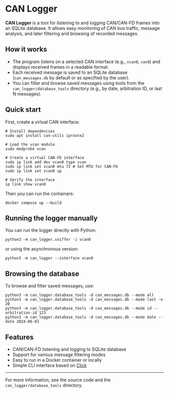 # CAN Logger

**CAN Logger** is a tool for listening to and logging CAN/CAN-FD frames into an SQLite database. It allows easy monitoring of CAN bus traffic, message analysis, and later filtering and browsing of recorded messages.

## How it works

- The program listens on a selected CAN interface (e.g., `vcan0`, `can0`) and displays received frames in a readable format.
- Each received message is saved to an SQLite database (`can_messages.db` by default or as specified by the user).
- You can filter and browse saved messages using tools from the `can_logger/database_tools` directory (e.g., by date, arbitration ID, or last N messages).

## Quick start

First, create a virtual CAN interface:

```shell
# Install dependencies
sudo apt install can-utils iproute2

# Load the vcan module
sudo modprobe vcan

# Create a virtual CAN-FD interface
sudo ip link add dev vcan0 type vcan
sudo ip link set vcan0 mtu 72 # Set MTU for CAN-FD
sudo ip link set vcan0 up

# Verify the interface
ip link show vcan0
```

Then you can run the containers:

```shell
docker compose up --build
```

## Running the logger manually

You can run the logger directly with Python:

```shell
python3 -m can_logger.sniffer -i vcan0
```

or using the asynchronous version:

```shell
python3 -m can_logger --interface vcan0
```

## Browsing the database

To browse and filter saved messages, use:

```shell
python3 -m can_logger.database_tools -d can_messages.db --mode all
python3 -m can_logger.database_tools -d can_messages.db --mode last -n 20
python3 -m can_logger.database_tools -d can_messages.db --mode id --arbitration-id 123
python3 -m can_logger.database_tools -d can_messages.db --mode date --date 2024-06-03
```

## Features

- CAN/CAN-FD listening and logging to SQLite database
- Support for various message filtering modes
- Easy to run in a Docker container or locally
- Simple CLI interface based on [Click](https://click.palletsprojects.com/)

---

For more information, see the source code and the `can_logger/database_tools` directory.